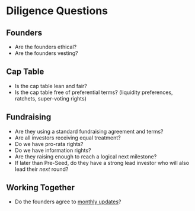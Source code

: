 # Diligence Questions

## Founders
- Are the founders ethical?
- Are the founders vesting?

## Cap Table
- Is the cap table lean and fair?
- Is the cap table free of preferential terms? (liquidity preferences, ratchets, super-voting rights)

## Fundraising
- Are they using a standard fundraising agreement and terms?
- Are all investors receiving equal treatment?
- Do we have pro-rata rights?
- Do we have information rights?
- Are they raising enough to reach a logical next milestone?
- If later than Pre-Seed, do they have a strong lead investor who will also lead their _next_ round?

## Working Together
- Do the founders agree to [monthly updates](/samples/sample_monthly_update.md)?
